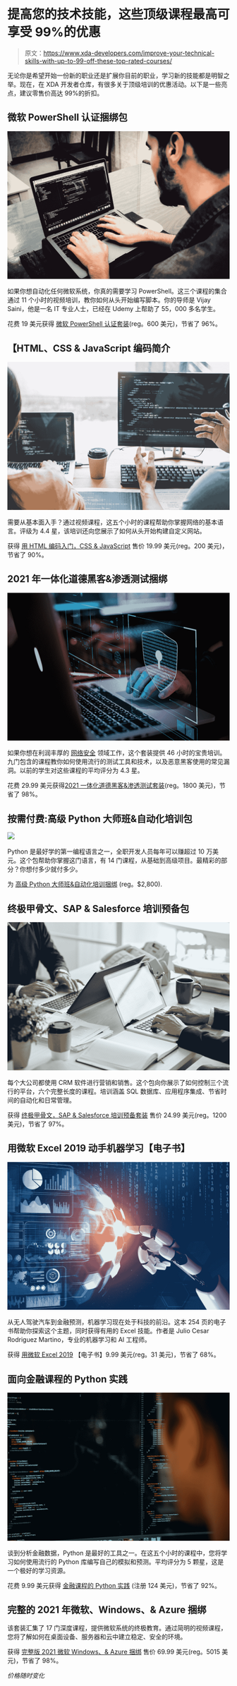 # 提高您的技术技能，这些顶级课程最高可享受 99%的优惠

> 原文：<https://www.xda-developers.com/improve-your-technical-skills-with-up-to-99-off-these-top-rated-courses/>

无论你是希望开始一份新的职业还是扩展你目前的职业，学习新的技能都是明智之举。现在，在 XDA 开发者仓库，有很多关于顶级培训的优惠活动。以下是一些亮点，建议零售价高达 99%的折扣。

## **微软 PowerShell 认证捆绑包**

**![](img/9716bc6fd13ab008f92a416e6c2af845.png)**

如果你想自动化任何微软系统，你真的需要学习 PowerShell。这三个课程的集合通过 11 个小时的视频培训，教你如何从头开始编写脚本。你的导师是 Vijay Saini，他是一名 IT 专业人士，已经在 Udemy 上帮助了 55，000 多名学生。

花费 19 美元获得 [微软 PowerShell 认证套装](https://depot.xda-developers.com/sales/the-microsoft-powershell-certification-bundle?utm_source=xda-developers.com&utm_medium=referral&utm_campaign=the-microsoft-powershell-certification-bundle&utm_term=scsf-488849&utm_content=a0x1P000004exQDQAY&scsonar=1)(reg。600 美元)，节省了 96%。

## 【HTML、CSS & JavaScript 编码简介

![](img/9f812c3696a4a1c4059b258bd55687b7.png)

需要从基本面入手？通过视频课程，这五个小时的课程帮助你掌握网络的基本语言。评级为 4.4 星，该培训还向您展示了如何从头开始构建自定义网站。

获得 [用 HTML 编码入门，CSS & JavaScript](https://depot.xda-developers.com/sales/introduction-to-coding-with-html-css-and-javascript?utm_source=xda-developers.com&utm_medium=referral&utm_campaign=introduction-to-coding-with-html-css-and-javascript&utm_term=scsf-488845&utm_content=a0x1P000004exQDQAY&scsonar=1) 售价 19.99 美元(reg。200 美元)，节省了 90%。

## **2021 年一体化道德黑客&渗透测试捆绑**

**![](img/0960a732dcf15441fd3c13b991c317f9.png)**

如果你想在利润丰厚的 [网络安全](https://www.xda-developers.com/become-a-comptia-certified-hacker-with-an-extra-20-off-these-e-learning-deals/) 领域工作，这个套装提供 46 小时的宝贵培训。九门包含的课程教你如何使用流行的测试工具和技术，以及恶意黑客使用的常见漏洞。以前的学生对这些课程的平均评分为 4.3 星。

花费 29.99 美元获得[2021 一体化道德黑客&渗透测试套装](https://depot.xda-developers.com/sales/the-2021-all-in-one-ethical-hacking-penetration-testing-bundle?utm_source=xda-developers.com&utm_medium=referral&utm_campaign=the-2021-all-in-one-ethical-hacking-penetration-testing-bundle&utm_term=scsf-485949&utm_content=a0x1P000004exQDQAY&scsonar=1)(reg。1800 美元)，节省了 98%。

## **按需付费:高级 Python 大师班&自动化培训包**

**![](img/3b81c9a3ed583b2c61c889c782dd7f9d.png)**

Python 是最好学的第一编程语言之一，全职开发人员每年可以赚超过 10 万美元。这个包帮助你掌握这门语言，有 14 门课程，从基础到高级项目。最精彩的部分？你想付多少就付多少。

为 [高级 Python 大师班&自动化培训捆绑](https://depot.xda-developers.com/sales/the-pwyw-advanced-python-masterclass-automation-certification-bundle?utm_source=xda-developers.com&utm_medium=referral&utm_campaign=the-pwyw-advanced-python-masterclass-automation-certification-bundle&utm_term=scsf-488844&utm_content=a0x1P000004exQDQAY&scsonar=1) (reg。$2,800).

## **终极甲骨文、SAP & Salesforce 培训预备包**

**![](img/25625a84cfb66720da837acc1f196719.png)**

每个大公司都使用 CRM 软件进行营销和销售。这个包向你展示了如何控制三个流行的平台，六个完整长度的课程。培训涵盖 SQL 数据库、应用程序集成、节省时间的自动化和日常管理。

获得 [终极甲骨文，SAP & Salesforce 培训预备套装](https://depot.xda-developers.com/sales/the-ultimate-oracle-sap-salesforce-training-prep-bundle?utm_source=xda-developers.com&utm_medium=referral&utm_campaign=the-ultimate-oracle-sap-salesforce-training-prep-bundle&utm_term=scsf-488843&utm_content=a0x1P000004exQDQAY&scsonar=1) 售价 24.99 美元(reg。1200 美元)，节省了 97%。

## **用微软 Excel 2019 动手机器学习【电子书】**

**![](img/2d227acfe4a32c1b2c32b79210d0d574.png)**

从无人驾驶汽车到金融预测，机器学习现在处于科技的前沿。这本 254 页的电子书帮助你探索这个主题，同时获得有用的 Excel 技能。作者是 Julio Cesar Rodriguez Martino，专业的机器学习和 AI 工程师。

获得 [用微软 Excel 2019](https://depot.xda-developers.com/sales/hands-on-machine-learning-with-microsoft-excel-2019?utm_source=xda-developers.com&utm_medium=referral&utm_campaign=hands-on-machine-learning-with-microsoft-excel-2019&utm_term=scsf-488848&utm_content=a0x1P000004exQDQAY&scsonar=1) 【电子书】9.99 美元(reg。31 美元)，节省了 68%。

## **面向金融课程的 Python 实践**

**![](img/7df145d1fdf26ee020b61a27fcf89704.png)**

谈到分析金融数据，Python 是最好的工具之一。在这五个小时的课程中，您将学习如何使用流行的 Python 库编写自己的模拟和预测。平均评分为 5 颗星，这是一个极好的学习资源。

花费 9.99 美元获得 [金融课程的 Python 实践](https://depot.xda-developers.com/sales/hands-on-python-for-finance?utm_source=xda-developers.com&utm_medium=referral&utm_campaign=hands-on-python-for-finance&utm_term=scsf-488847&utm_content=a0x1P000004exQDQAY&scsonar=1) (注册 124 美元)，节省了 92%。

## **完整的 2021 年微软、Windows、& Azure 捆绑**

该套装汇集了 17 门深度课程，提供微软系统的终极教育。通过简明的视频课程，您将了解如何在桌面设备、服务器和云中建立稳定、安全的环境。

获得 [完整版 2021 微软 Windows、& Azure 捆绑](https://depot.xda-developers.com/sales/the-complete-2021-microsoft-windows-azure-bundle?utm_source=xda-developers.com&utm_medium=referral&utm_campaign=the-complete-2021-microsoft-windows-azure-bundle&utm_term=scsf-488846&utm_content=a0x1P000004exQDQAY&scsonar=1) 售价 69.99 美元(reg。5015 美元)，节省了 98%。

*价格随时变化*